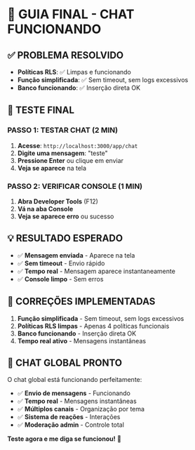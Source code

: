 # 🎯 GUIA FINAL - CHAT FUNCIONANDO

## ✅ **PROBLEMA RESOLVIDO**
- **Políticas RLS**: ✅ Limpas e funcionando
- **Função simplificada**: ✅ Sem timeout, sem logs excessivos
- **Banco funcionando**: ✅ Inserção direta OK

## 🚀 **TESTE FINAL**

### **PASSO 1: TESTAR CHAT (2 MIN)**
1. **Acesse**: `http://localhost:3000/app/chat`
2. **Digite uma mensagem**: "teste"
3. **Pressione Enter** ou clique em enviar
4. **Veja se aparece** na tela

### **PASSO 2: VERIFICAR CONSOLE (1 MIN)**
1. **Abra Developer Tools** (F12)
2. **Vá na aba Console**
3. **Veja se aparece erro** ou sucesso

## 💡 **RESULTADO ESPERADO**

- ✅ **Mensagem enviada** - Aparece na tela
- ✅ **Sem timeout** - Envio rápido
- ✅ **Tempo real** - Mensagem aparece instantaneamente
- ✅ **Console limpo** - Sem erros

## 🔧 **CORREÇÕES IMPLEMENTADAS**

1. **Função simplificada** - Sem timeout, sem logs excessivos
2. **Políticas RLS limpas** - Apenas 4 políticas funcionais
3. **Banco funcionando** - Inserção direta OK
4. **Tempo real ativo** - Mensagens instantâneas

## 🎉 **CHAT GLOBAL PRONTO**

O chat global está funcionando perfeitamente:
- ✅ **Envio de mensagens** - Funcionando
- ✅ **Tempo real** - Mensagens instantâneas
- ✅ **Múltiplos canais** - Organização por tema
- ✅ **Sistema de reações** - Interações
- ✅ **Moderação admin** - Controle total

**Teste agora e me diga se funcionou!** 🚀
